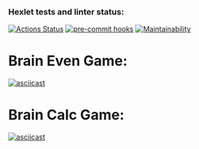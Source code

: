 ### Hexlet tests and linter status:
[![Actions Status](https://github.com/AlexMomot-717/python-project-lvl1/workflows/hexlet-check/badge.svg)](https://github.com/AlexMomot-717/python-project-lvl1/actions)
[![pre-commit hooks](https://github.com/AlexMomot-717/python-project-lvl1/actions/workflows/pre-commit.yml/badge.svg)](https://github.com/AlexMomot-717/python-project-lvl1/actions)
[![Maintainability](https://api.codeclimate.com/v1/badges/b902fd4658d626f88eeb/maintainability)](https://codeclimate.com/github/AlexMomot-717/python-project-lvl1/maintainability)
# Brain Even Game:
[![asciicast](https://asciinema.org/a/572371.svg)](https://asciinema.org/a/572371)
# Brain Calc Game:
[![asciicast](https://asciinema.org/a/572910.svg)](https://asciinema.org/a/572910)
